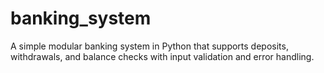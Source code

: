 # banking_system
A simple modular banking system in Python that supports deposits, withdrawals, and balance checks with input validation and error handling.

